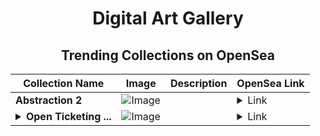 <div align="center">

# Digital Art Gallery

## Trending Collections on OpenSea

| Collection Name                       | Image                                                                                     | Description                       | OpenSea Link                                                                                          |
|---------------------------------------|-------------------------------------------------------------------------------------------|-----------------------------------|--------------------------------------------------------------------------------------------------------|
| **Abstraction 2** | ![Image](https://i.seadn.io/s/raw/files/e32df8195542e633b0991d38918924ba.jpg?w=500&auto=format?w=200&auto=format) |  | <details><summary>Link</summary>[Abstraction 2](https://opensea.io/collection/abstraction-2-3)</details> |
| **<details><summary>Open Ticketing ...</summary>Open Ticketing Ecosystem Event 10479</details>** | ![Image](https://i.seadn.io/s/raw/files/ad4b567b5e819f5eb9dc8588aeb6896f.png?w=500&auto=format?w=200&auto=format) |  | <details><summary>Link</summary>[Open Ticketing Ecosystem Event 10479](https://opensea.io/collection/open-ticketing-ecosystem-event-10479)</details> |

</div>